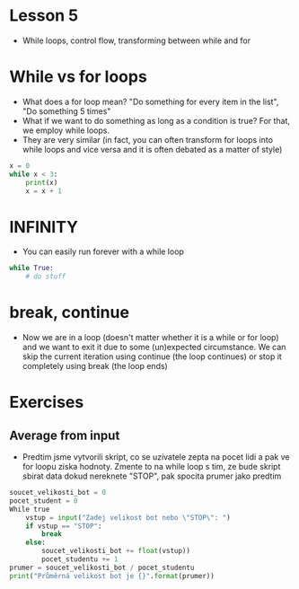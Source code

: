 # Lesson 5
* While loops, control flow, transforming between while and for

# While vs for loops
* What does a for loop mean? "Do something for every item in the list", "Do something 5 times"
* What if we want to do something as long as a condition is true? For that, we employ while loops.
* They are very similar (in fact, you can often transform for loops into while loops and vice versa and it is often debated as a matter of style)

```Python
x = 0
while x < 3:
    print(x)
    x = x + 1
```

# INFINITY
* You can easily run forever with a while loop
```Python
while True:
    # do stuff
```


# break, continue
* Now we are in a loop (doesn't matter whether it is a while or for loop) and we want to exit it due to some (un)expected circumstance. We can skip the current iteration using continue (the loop continues) or stop it completely using break (the loop ends)

# Exercises
## Average from input
* Predtim jsme vytvorili skript, co se uzivatele zepta na pocet lidi a pak ve for loopu ziska hodnoty. Zmente to na while loop s tim, ze bude skript sbirat data dokud nereknete "STOP", pak spocita prumer jako predtim

```python
soucet_velikosti_bot = 0
pocet_student = 0
While true
    vstup = input("Zadej velikost bot nebo \"STOP\": ")
    if vstup == "STOP":
        break
    else:
        soucet_velikosti_bot += float(vstup))
        pocet_studentu += 1
prumer = soucet_velikosti_bot / pocet_studentu
print("Průměrná velikost bot je {}".format(prumer))  
```

